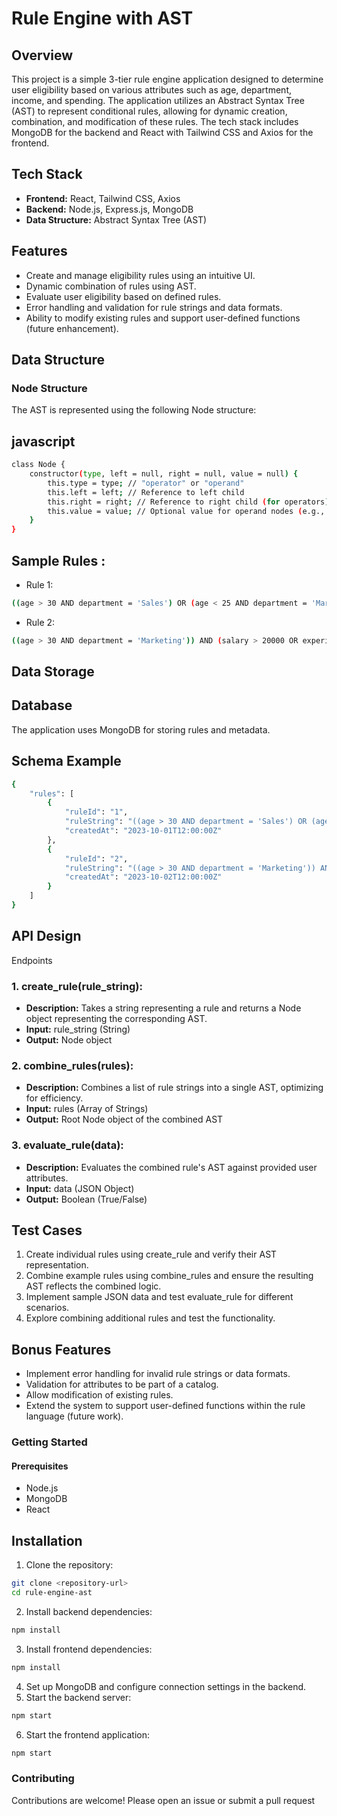 
# Rule Engine with AST

## Overview
This project is a simple 3-tier rule engine application designed to determine user eligibility based on various attributes such as age, department, income, and spending. The application utilizes an Abstract Syntax Tree (AST) to represent conditional rules, allowing for dynamic creation, combination, and modification of these rules. The tech stack includes MongoDB for the backend and React with Tailwind CSS and Axios for the frontend.

## Tech Stack

- **Frontend:** React, Tailwind CSS, Axios 
- **Backend:** Node.js, Express.js, MongoDB
- **Data Structure:** Abstract Syntax Tree (AST)

## Features

- Create and manage eligibility rules using an intuitive UI.
- Dynamic combination of rules using AST.
- Evaluate user eligibility based on defined rules.
- Error handling and validation for rule strings and data formats.
- Ability to modify existing rules and support user-defined functions (future enhancement).

## Data Structure
### Node Structure
The AST is represented using the following Node structure:

## javascript

```bash
class Node {
    constructor(type, left = null, right = null, value = null) {
        this.type = type; // "operator" or "operand"
        this.left = left; // Reference to left child
        this.right = right; // Reference to right child (for operators)
        this.value = value; // Optional value for operand nodes (e.g., number for comparisons)
    }
}
```

## Sample Rules :

- Rule 1:

```bash
((age > 30 AND department = 'Sales') OR (age < 25 AND department = 'Marketing')) AND (salary > 50000 OR experience > 5)
```
- Rule 2:

```bash
((age > 30 AND department = 'Marketing')) AND (salary > 20000 OR experience > 5)
```
## Data Storage
## Database
The application uses MongoDB for storing rules and metadata.

## Schema Example

```bash
{
    "rules": [
        {
            "ruleId": "1",
            "ruleString": "((age > 30 AND department = 'Sales') OR (age < 25 AND department = 'Marketing')) AND (salary > 50000 OR experience > 5)",
            "createdAt": "2023-10-01T12:00:00Z"
        },
        {
            "ruleId": "2",
            "ruleString": "((age > 30 AND department = 'Marketing')) AND (salary > 20000 OR experience > 5)",
            "createdAt": "2023-10-02T12:00:00Z"
        }
    ]
}
```

## API Design
Endpoints
### 1. create_rule(rule_string):

- **Description:** Takes a string representing a rule and returns a Node object representing the corresponding AST.
- **Input:** rule_string (String)
- **Output:** Node object

### 2. combine_rules(rules):

- **Description:** Combines a list of rule strings into a single AST, optimizing for efficiency.
- **Input:** rules (Array of Strings)
- **Output:** Root Node object of the combined AST

### 3. evaluate_rule(data):

- **Description:**  Evaluates the combined rule's AST against provided user attributes.
- **Input:** data (JSON Object)
- **Output:**  Boolean (True/False)

## Test Cases
1. Create individual rules using create_rule and verify their AST representation.
2. Combine example rules using combine_rules and ensure the resulting AST reflects the combined logic.
3. Implement sample JSON data and test evaluate_rule for different scenarios.
4. Explore combining additional rules and test the functionality.

## Bonus Features
- Implement error handling for invalid rule strings or data formats.
- Validation for attributes to be part of a catalog.
- Allow modification of existing rules.
- Extend the system to support user-defined functions within the rule language (future work).

### Getting Started
#### Prerequisites

- Node.js
- MongoDB
- React

## Installation
1. Clone the repository:

```bash
git clone <repository-url>
cd rule-engine-ast
```
2. Install backend dependencies:

```bash
npm install
```
3. Install frontend dependencies:

```bash
npm install
```
4. Set up MongoDB and configure connection settings in the backend.
5. Start the backend server:

```bash
npm start
```
6. Start the frontend application:
```bash
npm start
```

### Contributing
Contributions are welcome! Please open an issue or submit a pull request
